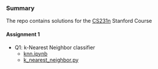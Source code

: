### Summary
The repo contains solutions for the [CS231n](https://github.com/pandao/editor.md "Heading link") Stanford Course

#### Assignment 1
                

+ Q1: k-Nearest Neighbor classifier
    + [knn.ipynb](https://github.com/jim-j-james/cs231n/blob/main/assignment1/knn.ipynb)
    + [k_nearest_neighbor.py](https://github.com/jim-j-james/cs231n/blob/main/assignment1/cs231n/classifiers/k_nearest_neighbor.py)

